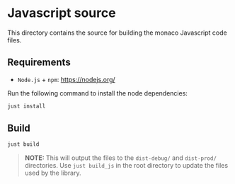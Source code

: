 # Javascript source

This directory contains the source for building the monaco Javascript code files.

## Requirements

- `Node.js` + `npm`: <https://nodejs.org/>

Run the following command to install the node dependencies:

```bash
just install
```

## Build

```bash
just build
```

> **NOTE:** This will output the files to the `dist-debug/` and `dist-prod/` directories.
> Use `just build_js` in the root directory to update the files used by the library.
